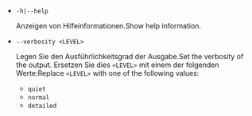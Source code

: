 * `-h|--help`

  <span data-ttu-id="f9a8c-101">Anzeigen von Hilfeinformationen.</span><span class="sxs-lookup"><span data-stu-id="f9a8c-101">Show help information.</span></span>

* `--verbosity <LEVEL>`

  <span data-ttu-id="f9a8c-102">Legen Sie den Ausführlichkeitsgrad der Ausgabe.</span><span class="sxs-lookup"><span data-stu-id="f9a8c-102">Set the verbosity of the output.</span></span> <span data-ttu-id="f9a8c-103">Ersetzen Sie dies `<LEVEL>` mit einem der folgenden Werte:</span><span class="sxs-lookup"><span data-stu-id="f9a8c-103">Replace `<LEVEL>` with one of the following values:</span></span>
  
  * `quiet`
  * `normal`
  * `detailed`